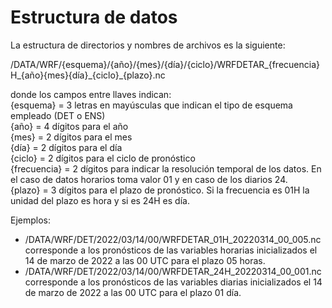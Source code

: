 # Estructura de datos

La estructura de directorios y nombres de archivos es la siguiente: 

/DATA/WRF/{esquema}/{año}/{mes}/{día}/{ciclo}/WRFDETAR_{frecuencia}H_{año}{mes}{día}\_{ciclo}_{plazo}.nc

donde los campos entre llaves indican: <br />
{esquema} = 3 letras en mayúsculas que indican el tipo de esquema empleado (DET o ENS) <br />
{año} = 4 dígitos para el año <br />
{mes} = 2 dígitos para el mes <br />
{día} = 2 dígitos para el día <br />
{ciclo} = 2 dígitos para el ciclo de pronóstico <br />
{frecuencia} = 2 dígitos para indicar la resolución temporal de los datos. En el caso de datos horarios toma valor 01 y en caso de los diarios 24. <br />
{plazo} = 3 dígitos para el plazo de pronóstico. Si la frecuencia es 01H la unidad del plazo es hora y si es 24H es día.

Ejemplos:
* /DATA/WRF/DET/2022/03/14/00/WRFDETAR_01H_20220314_00_005.nc corresponde a los pronósticos de las variables horarias inicializados el 14 de marzo de 2022 a las 00 UTC para el plazo 05 horas.
* /DATA/WRF/DET/2022/03/14/00/WRFDETAR_24H_20220314_00_001.nc corresponde a los pronósticos de las variables diarias inicializados el 14 de marzo de 2022 a las 00 UTC para el plazo 01 día.
